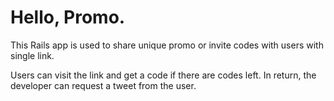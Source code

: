 # Hello, Promo.

This Rails app is used to share unique promo or invite codes with users with single link. 

Users can visit the link and get a code if there are codes left.  In return, the developer can request a tweet from the user.